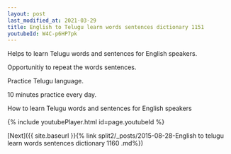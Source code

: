 ```yaml
---
layout: post
last_modified_at: 2021-03-29
title: English to Telugu learn words sentences dictionary 1151 
youtubeId: W4C-p6HP7pk
---
```

 
 
Helps to learn Telugu words and sentences for English speakers.

Opportunitiy to repeat the words sentences. 

Practice Telugu language. 
 
10 minutes practice every day. 
 
How to learn Telugu words and sentences for English speakers 
 
{% include youtubePlayer.html id=page.youtubeId %}
 
 
[Next]({{ site.baseurl }}{% link  split2/_posts/2015-08-28-English to telugu learn words sentences dictionary 1160 .md%})
 
